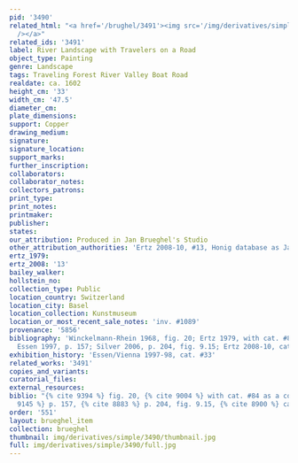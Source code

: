 ```yaml
---
pid: '3490'
related_html: "<a href='/brughel/3491'><img src='/img/derivatives/simple/3491/thumbnail.jpg'
  /></a>"
related_ids: '3491'
label: River Landscape with Travelers on a Road
object_type: Painting
genre: Landscape
tags: Traveling Forest River Valley Boat Road
realdate: ca. 1602
height_cm: '33'
width_cm: '47.5'
diameter_cm: 
plate_dimensions: 
support: Copper
drawing_medium: 
signature: 
signature_location: 
support_marks: 
further_inscription: 
collaborators: 
collaborator_notes: 
collectors_patrons: 
print_type: 
print_notes: 
printmaker: 
publisher: 
states: 
our_attribution: Produced in Jan Brueghel's Studio
other_attribution_authorities: 'Ertz 2008-10, #13, Honig database as Jan and studio'
ertz_1979: 
ertz_2008: '13'
bailey_walker: 
hollstein_no: 
collection_type: Public
location_country: Switzerland
location_city: Basel
location_collection: Kunstmuseum
location_or_most_recent_sale_notes: 'inv. #1089'
provenance: '5856'
bibliography: 'Winckelmann-Rhein 1968, fig. 20; Ertz 1979, with cat. #84 as a copy;
  Essen 1997, p. 157; Silver 2006, p. 204, fig. 9.15; Ertz 2008-10, cat. #13'
exhibition_history: 'Essen/Vienna 1997-98, cat. #33'
related_works: '3491'
copies_and_variants: 
curatorial_files: 
external_resources: 
biblio: "{% cite 9394 %} fig. 20, {% cite 9004 %} with cat. #84 as a copy, {% cite
  9145 %} p. 157, {% cite 8883 %} p. 204, fig. 9.15, {% cite 8900 %} cat. #13"
order: '551'
layout: brueghel_item
collection: brueghel
thumbnail: img/derivatives/simple/3490/thumbnail.jpg
full: img/derivatives/simple/3490/full.jpg
---
```

